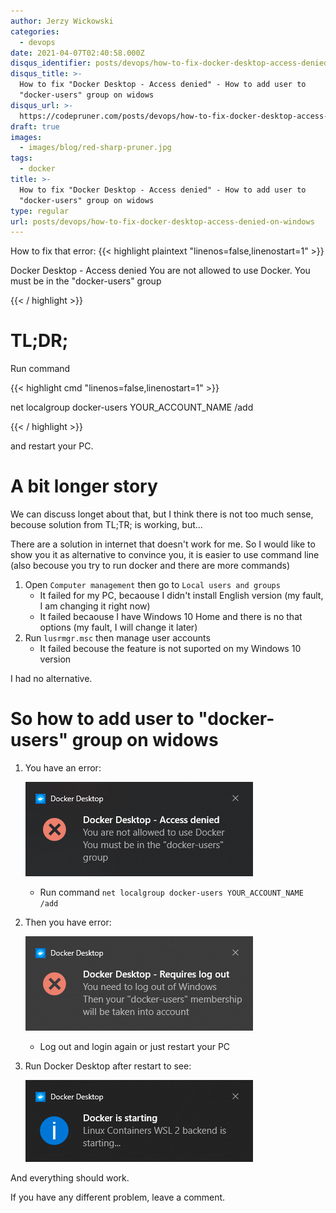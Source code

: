 ```yaml
---
author: Jerzy Wickowski
categories:
  - devops
date: 2021-04-07T02:40:58.000Z
disqus_identifier: posts/devops/how-to-fix-docker-desktop-access-denied-on-windows
disqus_title: >-
  How to fix "Docker Desktop - Access denied" - How to add user to
  "docker-users" group on widows
disqus_url: >-
  https://codepruner.com/posts/devops/how-to-fix-docker-desktop-access-denied-on-windows
draft: true
images:
  - images/blog/red-sharp-pruner.jpg
tags:
  - docker
title: >-
  How to fix "Docker Desktop - Access denied" - How to add user to
  "docker-users" group on widows
type: regular
url: posts/devops/how-to-fix-docker-desktop-access-denied-on-windows
---
```


How to fix that error: 
{{< highlight plaintext "linenos=false,linenostart=1" >}}

Docker Desktop - Access denied
You are not allowed to use Docker.
You must be in the "docker-users" group

{{< / highlight >}}

# TL;DR;
Run command

{{< highlight cmd "linenos=false,linenostart=1" >}}

net localgroup docker-users YOUR_ACCOUNT_NAME /add

{{< / highlight >}} 

and restart your PC.

# A bit longer story
We can discuss longet about that, but I think there is not too much sense, becouse solution from TL;TR; is working, but... 

There are a solution in internet that doesn't work for me. So I would like to show you it as alternative to convince you, it is easier to use command line (also becouse you try to run docker and there are more commands)

1. Open `Computer management` then go to `Local users and groups`
   * It failed for my PC, becaouse I didn't install English version (my fault, I am changing it right now)
   * It failed becaouse I have Windows 10 Home and there is no that options (my fault, I will change it later)
2. Run `lusrmgr.msc` then manage user accounts
   * It failed becouse the feature is not suported on my Windows 10 version

I had no alternative. 

# So how to add user to \"docker-users\" group on widows

1. You have an error: 

   ![Docker Desktop Access Denied Notification](docker-desktop-access-denied.png)
   * Run command `net localgroup docker-users YOUR_ACCOUNT_NAME /add`

2. Then you have error: 

   ![Docker Desktop Requires Log Out Notification](docker-desktop-requires-log-out.png)
    * Log out and login again or just restart your PC

3. Run Docker Desktop after restart to see: 

   ![Docker Desktop Is Starting Notification](docker-desktop-is-starting.png)

And everything should work. 

If you have any different problem, leave a comment. 
